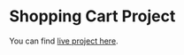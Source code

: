 # Shopping Cart Project

You can find [live project here](https://shopping-cart-lime-eta.vercel.app/).
